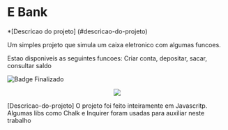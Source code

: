<h1>E Bank</h1>



*[Descricao do projeto] (#descricao-do-projeto)
<p>Um simples projeto que simula um caixa eletronico com algumas funcoes.</p>
<p>Estao disponiveis as seguintes funcoes: Criar conta, depositar, sacar, consultar saldo</p>

![Badge Finalizado](https://img.shields.io/badge/Status-Finish-green)
<p align="center">
   <img src='https://img.shields.io/badge/Status-Finish-green'>
</p>

[Descricao-do-projeto] O projeto foi feito inteiramente em Javascritp. Algumas libs como Chalk e Inquirer foram usadas para auxiliar neste trabalho